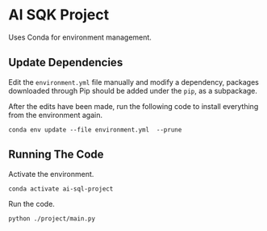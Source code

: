 # AI SQK Project

Uses Conda for environment management.

## Update Dependencies

Edit the `environment.yml` file manually and modify a dependency, packages downloaded through Pip should be added under the `pip`, as a subpackage.

After the edits have been made, run the following code to install everything from the environment again.
```
conda env update --file environment.yml  --prune
```

## Running The Code

Activate the environment.

```
conda activate ai-sql-project
```

Run the code.

```
python ./project/main.py
```